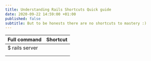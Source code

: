 ```yaml
---
title: Understanding Rails Shortcuts Quick guide
date: 2020-09-22 14:59:00 +01:00
published: false
subtitle: But to be honests there are no shortcuts to mastery :)
---
```


| Full command  | Shortcut      |
| ------------- |:-------------:| 
|$ rails server |               | 
|               |               |  
|               |               |   